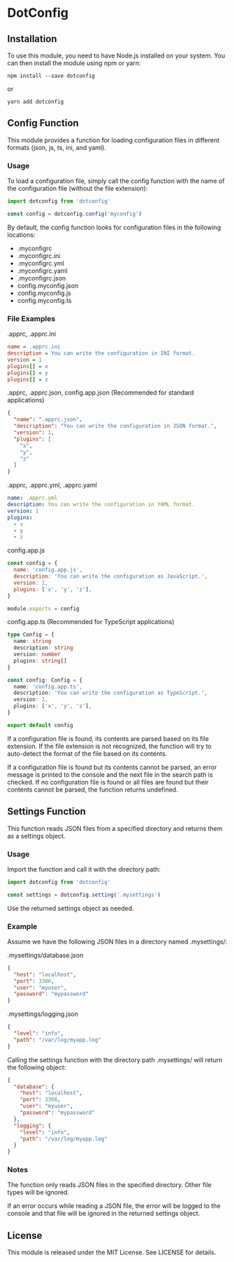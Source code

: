 # DotConfig

## Installation

To use this module, you need to have Node.js installed on your system. You can then install the module using npm or yarn:

```
npm install --save dotconfig
```
or
```
yarn add dotconfig
```

## Config Function

This module provides a function for loading configuration files in different formats (json, js, ts, ini, and yaml).

### Usage

To load a configuration file, simply call the config function with the name of the configuration file (without the file extension):

```js
import dotconfig from 'dotconfig'

const config = dotconfig.config('myconfig')
```

By default, the config function looks for configuration files in the following locations:

- .myconfigrc
- .myconfigrc.ini
- .myconfigrc.yml
- .myconfigrc.yaml
- .myconfigrc.json
- config.myconfig.json
- config.myconfig.js
- config.myconfig.ts

### File Examples

.apprc, .apprc.ini

```ini
name = .apprc.ini
description = You can write the configuration in INI format.
version = 1
plugins[] = x
plugins[] = y
plugins[] = z
```

.apprc, .apprc.json, config.app.json (Recommended for standard applications)

```json
{
  "name": ".apprc.json",
  "description": "You can write the configuration in JSON format.",
  "version": 1,
  "plugins": [
    "x",
    "y",
    "z"
  ]
}
```

.apprc, .apprc.yml, .apprc.yaml

```yaml
name: .apprc.yml
description: You can write the configuration in YAML format.
version: 1
plugins:
  - x
  - y
  - z
```

config.app.js

```js
const config = {
  name: 'config.app.js',
  description: 'You can write the configuration as JavaScript.',
  version: 1,
  plugins: ['x', 'y', 'z'],
}

module.exports = config
```

config.app.ts (Recommended for TypeScript applications)

```ts
type Config = {
  name: string
  description: string
  version: number
  plugins: string[]
}

const config: Config = {
  name: 'config.app.ts',
  description: 'You can write the configuration as TypeScript.',
  version: 1,
  plugins: ['x', 'y', 'z'],
}

export default config
```
If a configuration file is found, its contents are parsed based on its file extension. If the file extension is not recognized, the function will try to auto-detect the format of the file based on its contents.

If a configuration file is found but its contents cannot be parsed, an error message is printed to the console and the next file in the search path is checked. If no configuration file is found or all files are found but their contents cannot be parsed, the function returns undefined.


## Settings Function

This function reads JSON files from a specified directory and returns them as a settings object.

### Usage

Import the function and call it with the directory path:

```js
import dotconfig from 'dotconfig'

const settings = dotconfig.setting('.mysettings')
```

Use the returned settings object as needed.

### Example

Assume we have the following JSON files in a directory named .mysettings/:

.mysettings/database.json

```json
{
  "host": "localhost",
  "port": 3306,
  "user": "myuser",
  "password": "mypassword"
}
```

.mysettings/logging.json

```json
{
  "level": "info",
  "path": "/var/log/myapp.log"
}
```

Calling the settings function with the directory path .mysettings/ will return the following object:

```json
{
  "database": {
    "host": "localhost",
    "port": 3306,
    "user": "myuser",
    "password": "mypassword"
  },
  "logging": {
    "level": "info",
    "path": "/var/log/myapp.log"
  }
}
```

### Notes

The function only reads JSON files in the specified directory. Other file types will be ignored.

If an error occurs while reading a JSON file, the error will be logged to the console and that file will be ignored in the returned settings object.

## License

This module is released under the MIT License. See LICENSE for details.
